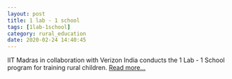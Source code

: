 ```yaml
---
layout: post
title: 1 lab - 1 school 
tags: [1lab-1school]
category: rural_education
date: 2020-02-24 14:40:45
---
```


IIT Madras in collaboration with Verizon India conducts the 1 Lab - 1 School program for training rural children. 
[Read more...](https://timesofindia.indiatimes.com/home/education/news/verizon-india-iit-madras-to-train-rural-students/articleshow/74249178.cms)
